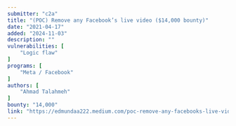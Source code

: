 ```yaml
---
submitter: "c2a"
title: "(POC) Remove any Facebook’s live video ($14,000 bounty)"
date: "2021-04-17"
added: "2024-11-03"
description: ""
vulnerabilities: [
    "Logic flaw"
]
programs: [
    "Meta / Facebook"
]
authors: [
    "Ahmad Talahmeh"
]
bounty: "14,000"
link: "https://edmundaa222.medium.com/poc-remove-any-facebooks-live-video-14-000-bounty-70c8135b7b4c"
---
```




